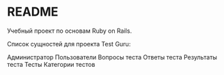 # README

Учебный проект по основам Ruby on Rails.

Список сущностей для проекта Test Guru:

Администратор
Пользователи
Вопросы теста
Ответы теста
Результаты теста
Тесты
Категории тестов

